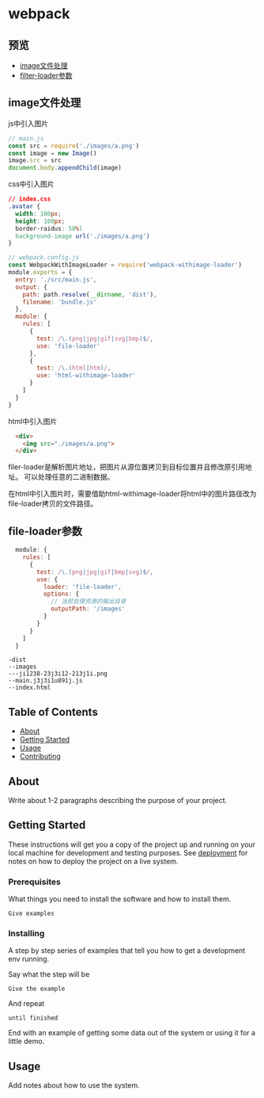 # webpack

## 预览

- [image文件处理](#image)
- [filter-loader参数](#file-loader)

## image文件处理 <a name = "image"></a>

js中引入图片
```javascript
// main.js
const src = require('./images/a.png')
const image = new Image()
image.src = src
document.body.appendChild(image)
```
css中引入图片
```css
// index.css
.avatar {
  width: 100px;
  height: 100px;
  border-raidus: 50%l
  background-image url('./images/a.png')
}
```

```javascript
// webpack.config.js
const WebpackWithImageLoader = require('webpack-withimage-loader')
module.exports = {
  entry: './src/main.js',
  output: {
    path: path.resolve(__dirname, 'dist'),
    filename: 'bundle.js'
  },
  module: {
    rules: [
      {
        test: /\.(png|jpg|gif|svg|bmp)$/,
        use: 'file-loader'
      },
      {
        test: /\.(html|htm)/,
        use: 'html-withimage-loader'
      }
    ]
  }
}
```

html中引入图片
```html
  <div>
    <img src="./images/a.png">
  </div>
```

filer-loader是解析图片地址，把图片从源位置拷贝到目标位置并且修改原引用地址。
可以处理任意的二进制数据。

在html中引入图片时，需要借助html-withimage-loader将html中的图片路径改为file-loader拷贝的文件路径。

## file-loader参数 <a name = "file-loader"></a>

```javascript
  module: {
    rules: [
      {
        test: /\.(png|jpg|gif|bmp|svg)$/,
        use: {
          loader: 'file-loader',
          options: {
            // 当前处理资源的输出目录
            outputPath: '/images'
          }
        }
      }
    ]
  }
```

```
-dist
--images
---ji1238-23j3i12-213j1i.png
--main.j3j3i1u891j.js
--index.html
```















## Table of Contents

- [About](#about)
- [Getting Started](#getting_started)
- [Usage](#usage)
- [Contributing](../CONTRIBUTING.md)

## About <a name = "about"></a>

Write about 1-2 paragraphs describing the purpose of your project.

## Getting Started <a name = "getting_started"></a>

These instructions will get you a copy of the project up and running on your local machine for development and testing purposes. See [deployment](#deployment) for notes on how to deploy the project on a live system.

### Prerequisites

What things you need to install the software and how to install them.

```
Give examples
```

### Installing

A step by step series of examples that tell you how to get a development env running.

Say what the step will be

```
Give the example
```

And repeat

```
until finished
```

End with an example of getting some data out of the system or using it for a little demo.

## Usage <a name = "usage"></a>

Add notes about how to use the system.
